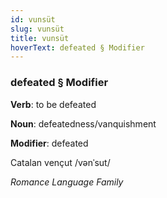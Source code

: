 ```yaml
---
id: vunsüt
slug: vunsüt
title: vunsüt
hoverText: defeated § Modifier
---
```


### defeated § Modifier

**Verb**: to be defeated

**Noun**: defeatedness/vanquishment

**Modifier**: defeated

Catalan vençut /vənˈsut/

*Romance Language Family*